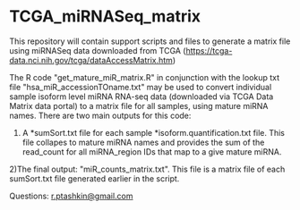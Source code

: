 # TCGA_miRNASeq_matrix
This repository will contain support scripts and files to generate a matrix file using miRNASeq data downloaded from TCGA (https://tcga-data.nci.nih.gov/tcga/dataAccessMatrix.htm) 

The R code "get_mature_miR_matrix.R" in conjunction with the lookup txt file "hsa_miR_accessionTOname.txt" may be used to convert individual sample isoform level miRNA RNA-seq data (downloaded via TCGA Data Matrix data portal) to a matrix file for all samples, using mature miRNA names. There are two main outputs for this code:
  
  1) A *sumSort.txt file for each sample *isoform.quantification.txt file. This file collapes to mature miRNA names and provides the sum of the read_count for all miRNA_region IDs that map to a give mature miRNA. 
  
  2)The final output: "miR_counts_matrix.txt". This file is a matrix file of each sumSort.txt file generated earlier in the script.


Questions: r.ptashkin@gmail.com
